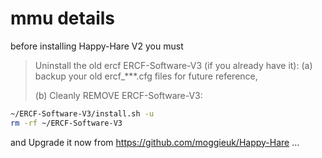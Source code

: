 # mmu details
before installing Happy-Hare V2 you must

  > Uninstall the old ercf ERCF-Software-V3 (if you already have it):
  > (a) backup your old ercf_***.cfg files for future reference,
> 
  > (b) Cleanly REMOVE ERCF-Software-V3:
```bash
~/ERCF-Software-V3/install.sh -u
rm -rf ~/ERCF-Software-V3
```


and Upgrade it now from https://github.com/moggieuk/Happy-Hare
...